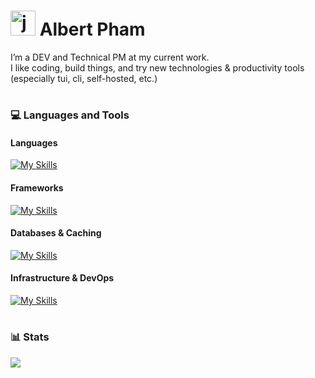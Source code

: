 # <img alt="jojo" width="40px" src="https://media.giphy.com/media/v1.Y2lkPTc5MGI3NjExNGtqanVoZWJwYnhic2Fwcm14Y3diMTRyYWIwZzBuOXRnMXlmaGx6NyZlcD12MV9naWZzX3RyZW5kaW5nJmN0PWc/tqj4m9BRURayxQAIW9/giphy.gif"/> Albert Pham

I’m a DEV and Technical PM at my current work.  
I like coding, build things, and try new technologies & productivity tools (especially tui, cli, self-hosted, etc.)  

#

### :computer: Languages and Tools

#### Languages

[![My Skills](https://skillicons.dev/icons?i=js,ts,py,go,bash)](https://skillicons.dev)

#### Frameworks

[![My Skills](https://skillicons.dev/icons?i=nodejs,react,nestjs,django,fastapi)](https://skillicons.dev)

#### Databases & Caching

[![My Skills](https://skillicons.dev/icons?i=postgres,mysql)](https://skillicons.dev)

#### Infrastructure & DevOps

[![My Skills](https://skillicons.dev/icons?i=docker,k8s,aws,gcp)](https://skillicons.dev)

#

### :bar_chart: Stats

<img src="https://github-readme-stats.vercel.app/api?username=pnphuong29&show_icons=true&theme=tokyonight"/>
